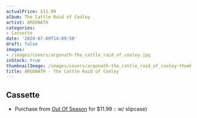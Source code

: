 ```yaml
---
actualPrice: $11.99
album: The Cattle Raid of Cooley
artist: ARGONATH
categories:
- Cassette
date: '2024-07-09T14:09:50'
draft: false
images:
- /images/covers/argonath-the_cattle_raid_of_cooley.jpg
inStock: true
thumbnailImage: /images/covers/argonath-the_cattle_raid_of_cooley-thumb.jpg
title: ARGONATH - The Cattle Raid of Cooley
---
```


## Cassette
* Purchase from [Out Of Season](https://www.outofseasonlabel.com/products/argonath-the-cattle-raid-of-cooley-cassette-tape) for $11.99 :: w/ slipcase)
